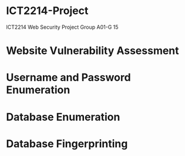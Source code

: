 # ICT2214-Project
ICT2214 Web Security Project Group A01-G 15

# Website Vulnerability Assessment

# Username and Password Enumeration

# Database Enumeration

# Database Fingerprinting




